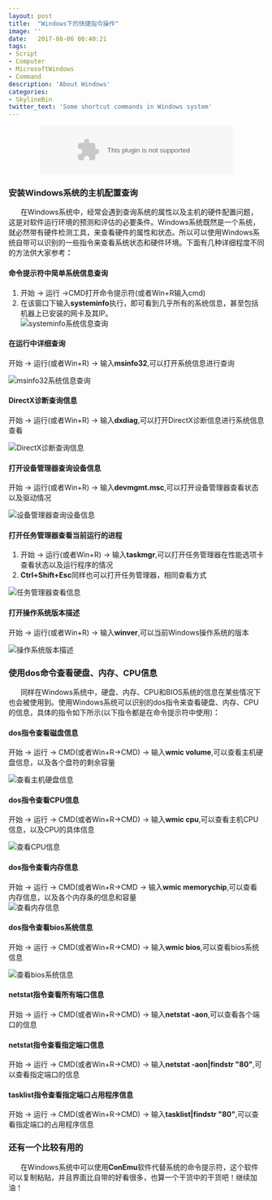 ```yaml
---
layout: post
title:  "Windows下的快捷指令操作"
image: ''
date:   2017-08-06 00:40:21
tags:
- Script
- Computer
- MicrosoftWindows
- Command
description: 'About Windows'
categories:
- SkylineBin
twitter_text: 'Some shortcut commands in Windows system'
---
```


<div style="margin: 0px auto;text-align: center;">
<embed src="//music.163.com/style/swf/widget.swf?sid=28875230&type=2&auto=1&width=320&height=66" width="380" height="96"  allowNetworking="all">
</div>

### 安装Windows系统的主机配置查询  

&nbsp;&nbsp;&nbsp;&nbsp;&nbsp;&nbsp;在Windows系统中，经常会遇到查询系统的属性以及主机的硬件配置问题，这是对软件运行环境的预测和评估的必要条件。Windows系统既然是一个系统，就必然带有硬件检测工具，来查看硬件的属性和状态。所以可以使用Windows系统自带可以识别的一些指令来查看系统状态和硬件环境。下面有几种详细程度不同的方法供大家参考<strong>：</strong>  

#### 命令提示符中简单系统信息查询  

1. 开始 → 运行 →CMD打开命令提示符(或者Win+R输入cmd)  
2. 在该窗口下输入<strong>systeminfo</strong>执行，即可看到几乎所有的系统信息，甚至包括机器上已安装的网卡及其IP。  
![systeminfo系统信息查询](https://store.skylinebin.com/image/png/systeminfo.png)  

#### 在运行中详细查询  

开始 → 运行(或者Win+R) → 输入<strong>msinfo32</strong>,可以打开系统信息进行查询  

![msinfo32系统信息查询](https://store.skylinebin.com/image/png/msinfo32.png)  

#### DirectX诊断查询信息  

开始 → 运行(或者Win+R) → 输入<strong>dxdiag</strong>,可以打开DirectX诊断信息进行系统信息查看  

![DirectX诊断查询信息](https://store.skylinebin.com/image/png/DirectX.png)  

#### 打开设备管理器查询设备信息  

开始 → 运行(或者Win+R) → 输入<strong>devmgmt.msc</strong>,可以打开设备管理器查看状态以及驱动情况  

![设备管理器查询设备信息](https://store.skylinebin.com/image/png/devmgmtmsc.png)  

#### 打开任务管理器查看当前运行的进程  
1. 开始 → 运行(或者Win+R) → 输入<strong>taskmgr</strong>,可以打开任务管理器在性能选项卡查看状态以及运行程序的情况  
2. <strong>Ctrl+Shift+Esc</strong>同样也可以打开任务管理器，相同查看方式  

![任务管理器查看信息](https://store.skylinebin.com/image/png/taskmgr.png)  

#### 打开操作系统版本描述  
开始 → 运行(或者Win+R) → 输入<strong>winver</strong>,可以当前Windows操作系统的版本  

![操作系统版本描述](https://store.skylinebin.com/image/png/winver.png)  

### 使用dos命令查看硬盘、内存、CPU信息  

&nbsp;&nbsp;&nbsp;&nbsp;&nbsp;&nbsp;同样在Windows系统中，硬盘、内存、CPU和BIOS系统的信息在某些情况下也会被使用到。使用Windows系统可以识别的dos指令来查看硬盘、内存、CPU的信息，具体的指令如下所示(以下指令都是在命令提示符中使用)<strong>：</strong>  

#### dos指令查看磁盘信息  
开始 → 运行 → CMD(或者Win+R→CMD) → 输入<strong>wmic volume</strong>,可以查看主机硬盘信息，以及各个盘符的剩余容量  

![查看主机硬盘信息](https://store.skylinebin.com/image/png/wmicvolume2.png)  

#### dos指令查看CPU信息  
开始 → 运行 → CMD(或者Win+R→CMD) → 输入<strong>wmic cpu</strong>,可以查看主机CPU信息，以及CPU的具体信息  

![查看CPU信息](https://store.skylinebin.com/image/png/wmiccpu2.png)  

#### dos指令查看内存信息  
开始 → 运行 → CMD(或者Win+R→CMD → 输入<strong>wmic memorychip</strong>,可以查看内存信息，以及各个内存条的信息和容量  
![查看内存信息](https://store.skylinebin.com/image/png/wmicmemorychip.png)  

#### dos指令查看bios系统信息  
开始 → 运行 → CMD(或者Win+R→CMD) → 输入<strong>wmic bios</strong>,可以查看bios系统信息  

![查看bios系统信息](https://store.skylinebin.com/image/png/wmicbios.png)  

#### netstat指令查看所有端口信息  
开始 → 运行 → CMD(或者Win+R→CMD) → 输入<strong>netstat -aon</strong>,可以查看各个端口的信息  

#### netstat指令查看指定端口信息  
开始 → 运行 → CMD(或者Win+R→CMD) → 输入<strong>netstat -aon|findstr "80"</strong>,可以查看指定端口的信息  

#### tasklist指令查看指定端口占用程序信息  
开始 → 运行 → CMD(或者Win+R→CMD) → 输入<strong>tasklist|findstr "80"</strong>,可以查看指定端口的占用程序信息  


### 还有一个比较有用的  

&nbsp;&nbsp;&nbsp;&nbsp;&nbsp;&nbsp;在Windows系统中可以使用<strong>ConEmu</strong>软件代替系统的命令提示符，这个软件可以复制粘贴，并且界面比自带的好看很多，也算一个干货中的干货吧！继续加油！  

